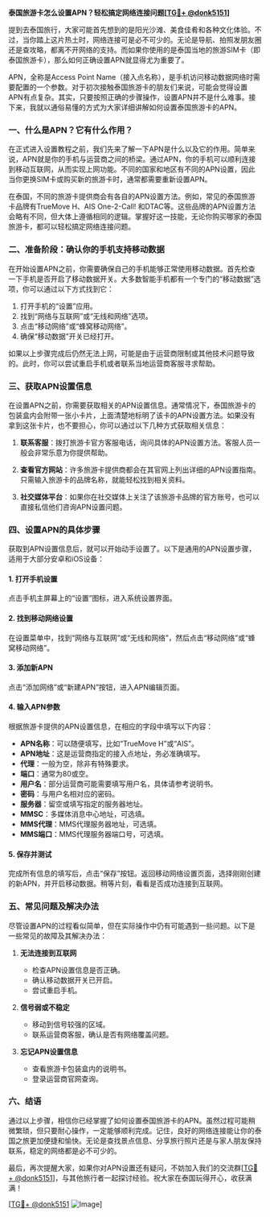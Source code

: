**泰国旅游卡怎么设置APN？轻松搞定网络连接问题[[TG💪+ @donk5151](https://t.me/s/donk5151)]**

提到去泰国旅行，大家可能首先想到的是阳光沙滩、美食佳肴和各种文化体验。不过，当你踏上这片热土时，网络连接可是必不可少的。无论是导航、拍照发朋友圈还是查攻略，都离不开网络的支持。而如果你使用的是泰国当地的旅游SIM卡（即泰国旅游卡），那么如何正确设置APN就显得尤为重要了。

APN，全称是Access Point Name（接入点名称），是手机访问移动数据网络时需要配置的一个参数。对于初次接触泰国旅游卡的朋友们来说，可能会觉得设置APN有点复杂。其实，只要按照正确的步骤操作，设置APN并不是什么难事。接下来，我就以通俗易懂的方式为大家详细讲解如何设置泰国旅游卡的APN。

### **一、什么是APN？它有什么作用？**

在正式进入设置教程之前，我们先来了解一下APN是什么以及它的作用。简单来说，APN就是你的手机与运营商之间的桥梁。通过APN，你的手机可以顺利连接到移动互联网，从而实现上网功能。不同的国家和地区有不同的APN设置，因此当你更换SIM卡或购买新的旅游卡时，通常都需要重新设置APN。

在泰国，不同的旅游卡提供商会有各自的APN设置方法。例如，常见的泰国旅游卡品牌有TrueMove H、AIS One-2-Call! 和DTAC等。这些品牌的APN设置方法会略有不同，但大体上遵循相同的逻辑。掌握好这一技能，无论你购买哪家的泰国旅游卡，都可以轻松搞定网络连接问题。

### **二、准备阶段：确认你的手机支持移动数据**

在开始设置APN之前，你需要确保自己的手机能够正常使用移动数据。首先检查一下手机是否开启了移动数据开关。大多数智能手机都有一个专门的“移动数据”选项，你可以通过以下方式找到它：

1. 打开手机的“设置”应用。
2. 找到“网络与互联网”或“无线和网络”选项。
3. 点击“移动网络”或“蜂窝移动网络”。
4. 确保“移动数据”开关已经打开。

如果以上步骤完成后仍然无法上网，可能是由于运营商限制或其他技术问题导致的。此时，你可以尝试重启手机或者联系当地运营商客服寻求帮助。

### **三、获取APN设置信息**

在设置APN之前，你需要获取相关的APN设置信息。通常情况下，泰国旅游卡的包装盒内会附带一张小卡片，上面清楚地标明了该卡的APN设置方法。如果没有拿到这张卡片，也不要担心，你可以通过以下几种方式获取相关信息：

1. **联系客服**：拨打旅游卡官方客服电话，询问具体的APN设置方法。客服人员一般会非常乐意为你提供帮助。
   
2. **查看官方网站**：许多旅游卡提供商都会在其官网上列出详细的APN设置指南。只需输入旅游卡的品牌名称，就能轻松找到相关资料。

3. **社交媒体平台**：如果你在社交媒体上关注了该旅游卡品牌的官方账号，也可以直接私信他们咨询APN设置问题。

### **四、设置APN的具体步骤**

获取到APN设置信息后，就可以开始动手设置了。以下是通用的APN设置步骤，适用于大部分安卓和iOS设备：

#### **1. 打开手机设置**
点击手机主屏幕上的“设置”图标，进入系统设置界面。

#### **2. 找到移动网络设置**
在设置菜单中，找到“网络与互联网”或“无线和网络”，然后点击“移动网络”或“蜂窝移动网络”。

#### **3. 添加新APN**
点击“添加网络”或“新建APN”按钮，进入APN编辑页面。

#### **4. 输入APN参数**
根据旅游卡提供的APN设置信息，在相应的字段中填写以下内容：
- **APN名称**：可以随便填写，比如“TrueMove H”或“AIS”。
- **APN地址**：这是运营商指定的接入点地址，务必准确填写。
- **代理**：一般为空，除非有特殊要求。
- **端口**：通常为80或空。
- **用户名**：部分运营商可能需要填写用户名，具体请参考说明书。
- **密码**：与用户名相对应的密码。
- **服务器**：留空或填写指定的服务器地址。
- **MMSC**：多媒体消息中心地址，可选填。
- **MMS代理**：MMS代理服务器地址，可选填。
- **MMS端口**：MMS代理服务器端口号，可选填。

#### **5. 保存并测试**
完成所有信息的填写后，点击“保存”按钮。返回移动网络设置页面，选择刚刚创建的新APN，并开启移动数据。稍等片刻，看看是否成功连接到互联网。

### **五、常见问题及解决办法**

尽管设置APN的过程看似简单，但在实际操作中仍有可能遇到一些问题。以下是一些常见的故障及其解决办法：

1. **无法连接到互联网**
   - 检查APN设置信息是否正确。
   - 确认移动数据开关已开启。
   - 尝试重启手机。

2. **信号弱或不稳定**
   - 移动到信号较强的区域。
   - 联系运营商客服，确认是否有网络覆盖问题。

3. **忘记APN设置信息**
   - 查看旅游卡包装盒内的说明书。
   - 登录运营商官网查询。

### **六、结语**

通过以上步骤，相信你已经掌握了如何设置泰国旅游卡的APN。虽然过程可能稍微繁琐，但只要耐心操作，一定能够顺利完成。记住，良好的网络连接能让你的泰国之旅更加便捷和愉快。无论是查找景点信息、分享旅行照片还是与家人朋友保持联系，稳定的网络都是必不可少的。

最后，再次提醒大家，如果你对APN设置还有疑问，不妨加入我们的交流群[[TG💪+ @donk5151](https://t.me/s/donk5151)]，与其他旅行者一起探讨经验。祝大家在泰国玩得开心，收获满满！

[[TG💪+ @donk5151](https://t.me/s/donk5151) ![Image](https://i.postimg.cc/rwNCRYN7/Snipaste-2025-04-30-17-27-05.png)]